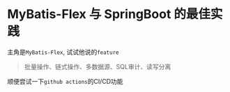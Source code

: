 # MyBatis-Flex 与 SpringBoot 的最佳实践

主角是`MyBatis-Flex`, 试试他说的`feature`
> 批量操作、链式操作、多数据源、SQL审计、读写分离

顺便尝试一下`github actions`的CI/CD功能